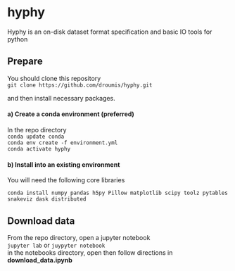 # hyphy

Hyphy is an on-disk dataset format specification and basic IO tools for python

## Prepare

You should clone this repository  
`git clone https://github.com/droumis/hyphy.git`
  

and then install necessary packages.

#### a) Create a conda environment (preferred)

In the repo directory  
`conda update conda`  
`conda env create -f environment.yml`  
`conda activate hyphy`  

#### b) Install into an existing environment

You will need the following core libraries

`conda install numpy pandas h5py Pillow matplotlib scipy toolz pytables snakeviz dask distributed`


## Download data

From the repo directory, open a jupyter notebook  
`jupyter lab` or `juypyter notebook`  
in the notebooks directory, open then follow directions in **download_data.ipynb**

